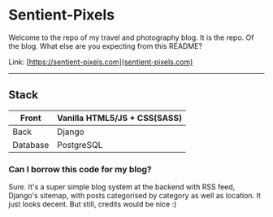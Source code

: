# Sentient-Pixels

Welcome to the repo of my travel and photography blog. It is the repo. Of the blog. What else are you expecting from this README?

Link: [https://sentient-pixels.com](sentient-pixels.com)

---

## Stack
| Front    | Vanilla HTML5/JS + CSS(SASS) |
| ------ | ------- |
| Back     | Django                       |
| Database | PostgreSQL                   |



### Can I borrow this code for my blog?

Sure. It's a super simple blog system at the backend with RSS feed, Django's sitemap, with posts categorised by category as well as location. It just looks decent. But still, credits would be nice :)
